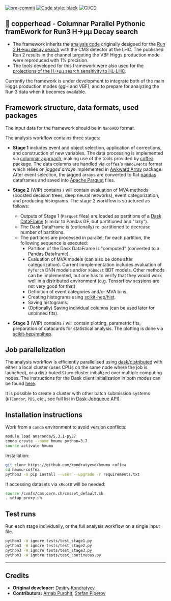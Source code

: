 [![pre-commit](https://img.shields.io/badge/pre--commit-enabled-brightgreen?logo=pre-commit&logoColor=white)](https://github.com/pre-commit/pre-commit)
[![Code style: black](https://img.shields.io/badge/code%20style-black-000000.svg)](https://github.com/psf/black)
![CI/CD](https://github.com/kondratyevd/hmumu-coffea/actions/workflows/ci.yml/badge.svg)

## 🐍 copperhead - Columnar Parallel Pythonic framEwork for Run3 H&rarr;µµ Decay search

- The framework inherits the [analysis code](https://github.com/kondratyevd/hmumu-coffea) originally designed for the [Run 2 H&rarr;µµ decay search](https://inspirehep.net/literature/1815813) with the CMS detector at the LHC. The published Run 2 results in the channel targeting the VBF Higgs production mode were reproduced with 1% precision.
- The tools developed for this framework were also used for the [projections of the H&rarr;µµ search sensitivity to HL-LHC](https://cds.cern.ch/record/2804002/).

Currently the framework is under development to integrate both of the main Higgs production modes (ggH and VBF), and to prepare for analyzing the Run 3 data when it becomes available.

## Framework structure, data formats, used packages
The input data for the framework should be in `NanoAOD` format.

The analysis workflow contains three stages:
- **Stage 1** includes event and object selection, application of corrections, and construction of new variables. The data processing is implemented via [columnar approach](https://indico.cern.ch/event/759388/contributions/3306852/attachments/1816027/2968106/ncsmith-how2019-columnar.pdf), making use of the tools provided by [coffea](https://github.com/CoffeaTeam/coffea) package. The data columns are handled via `coffea`'s `NanoEvents` format which relies on *jagged arrays* implemented in [Awkward Array](https://github.com/scikit-hep/awkward-1.0) package. After event selection, the jagged arrays are converted to flat [pandas](https://github.com/pandas-dev/pandas) dataframes and saved into [Apache Parquet](https://github.com/apache/parquet-format) files.
- **Stage 2** (WIP) contains / will contain evaluation of MVA methods (boosted decision trees, deep neural networks), event categorization, and producing histograms. The stage 2 workflow is structured as follows:
  - Outputs of Stage 1 (`Parquet` files) are loaded as partitions of a [Dask DataFrame](https://docs.dask.org/en/stable/dataframe.html) (similar to Pandas DF, but partitioned and "lazy").
  - The Dask DataFrame is (optionally) re-partitioned to decrease number of partitions.
  - The partitions are processed in parallel; for each partition, the following sequence is executed:
    - Partition of the Dask DataFrame is "computed" (converted to a Pandas Dataframe).
    - Evaluation of MVA models (can also be done after categorization). Current inmplementation includes evaluation of `PyTorch` DNN models and/or `XGBoost` BDT models. Other methods can be implemented, but one has to verify that they would work well in a distributed environment (e.g. Tensorflow sessions are not very good for that).
    - Definition of event categories and/or MVA bins.
    - Creating histograms using [scikit-hep/hist](https://github.com/scikit-hep/hist).
    - Saving histograms.
    - (Optionally) Saving individual columns (can be used later for unbinned fits).

- **Stage 3** (WIP) contains / will contain plotting, parametric fits, preparation of datacards for statistical analysis. The plotting is done via [scikit-hep/mplhep](https://github.com/scikit-hep/mplhep).

## Job parallelization
The analysis workflow is efficiently parallelised using [dask/distributed](https://github.com/dask/distributed) with either a local cluster (uses CPUs on the same node where the job is launched), or a distributed `Slurm` cluster initialized over multiple computing nodes. The instructions for the Dask client initialization in both modes can be found [here](docs/dask_client.md).

It is possible to create a cluster with other batch submission systems (`HTCondor`, `PBS`, etc., see full list in [Dask-Jobqueue API](https://jobqueue.dask.org/en/latest/api.html#)).

## Installation instructions
Work from a `conda` environment to avoid version conflicts:
```bash
module load anaconda/5.3.1-py37
conda create --name hmumu python=3.7
source activate hmumu
```
Installation:
```bash
git clone https://github.com/kondratyevd/hmumu-coffea
cd hmumu-coffea
python3 -m pip install --user --upgrade -r requirements.txt
```
If accessing datasets via `xRootD` will be needed:
```bash
source /cvmfs/cms.cern.ch/cmsset_default.sh
. setup_proxy.sh
```

## Test runs
Run each stage individually, or the full analysis workflow on a single input file.
```bash
python3 -W ignore tests/test_stage1.py
python3 -W ignore tests/test_stage2.py
python3 -W ignore tests/test_stage3.py
python3 -W ignore tests/test_continuous.py
```
---
## Credits
- **Original developer:** [Dmitry Kondratyev](https://github.com/kondratyevd)
- **Contributors:** [Arnab Purohit](https://github.com/ArnabPurohit), [Stefan Piperov](https://github.com/piperov)
